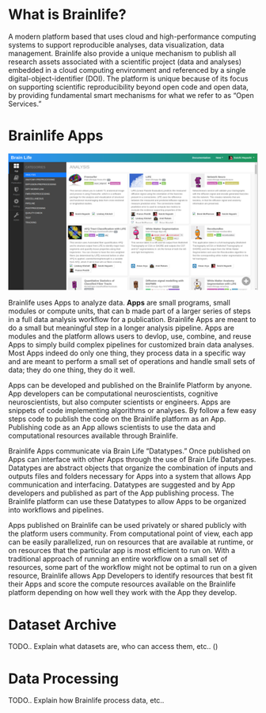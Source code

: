 <!--- Brainlife Style and Conventions
* Brainlife is a platform.
* Brainlife Apps are simply Apps.
* Brainlife Datatypes are simply Datatypes.
* Brainlife Data sets are Datasets
* Brainlife Apps and Datasets together are Research Assets or simply Assets ---->

# What is Brainlife?

A modern platform based that uses cloud and high-performance computing systems to support reproducible analyses, data visualization, data management. Brainlife also provide a unique mechanism to publish all research assets associated with a scientific project (data and analyses) embedded in a cloud computing environment and referenced by a single digital-object-identifier (DOI). The platform is unique because of its focus on supporting scientific reproducibility beyond open code and open data, by providing fundamental smart mechanisms for what we refer to as “Open Services.” 

# Brainlife Apps

![dataset](/img/apps.png)

Brainlife uses Apps to analyze data. **Apps** are small programs, small modules or compute units, that can b made part of a larger series of steps in a full data analysis workflow for a publication. Brainlife Apps are meant to do a small but meaningful step in a longer analysis pipeline. Apps are modules and the platform allows users to devlop, use, combine, and reuse Apps to simply build complex pipelines for customized brain data analyses. Most Apps indeed do only one thing, they process data in a specific way and are meant to perform a small set of operations and handle small sets of data; they do one thing, they do it well.

Apps can be developed and published on the Brainlife Platform by anyone. App developers can be computational neuroscientists, cognitive neuroscientists, but also computer scientists or engineers. Apps are snippets of code implementing algorithms or analyses. By follow a few easy steps code to publish the code on the Brainlife platform as an App. Publishing code as an App allows scientists to use the data and computational resources available through Brainlife. 

Brainlife Apps communicate via Brain Life “Datatypes.” Once published on Apps can interface with other Apps through the use of Brain Life Datatypes. Datatypes are abstract objects that organize the combination of inputs and outputs files and folders necessary for Apps into a system that allows App communication and interfacing. Datatypes are suggested and by App developers and published as part of the App publishing process. The Brainlife platform can use these Datatypes to allow Apps to be organized into workflows and pipelines.

Apps published on Brainlife can be used privately or shared publicly with the platform users community. From computational point of view, each app can be easily parallelized, run on resources that are available at runtime, or on resources that the particular app is most efficient to run on. With a traditional approach of running an entire workflow on a small set of resources, some part of the workflow might not be optimal to run on a given resource, Brainlife allows App Developers to identify resources that best fit their Apps and score the compute resources available on the Brainlife platform depending on how well they work with the App they develop. 
 
# Dataset Archive

TODO.. Explain what datasets are, who can access them, etc.. ()

# Data Processing

TODO.. Explain how Brainlife process data, etc..



